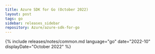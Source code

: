 ```yaml
---
title: Azure SDK for Go (October 2022)
layout: post
tags: go
sidebar: releases_sidebar
repository: Azure/azure-sdk-for-go
---
```

{% include releases/notes/common.md language="go" date="2022-10" displayDate="October 2022" %}
